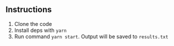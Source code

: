 ## Instructions

1. Clone the code
2. Install deps with `yarn`
3. Run command `yarn start`. Output will be saved to `results.txt`
